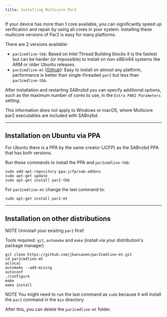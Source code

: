 ```yaml
---
title: Installing Multicore Par2
---
```


If your device has more than 1 core available, you can significantly speed up verification and repair by using all cores in your system.
Installing these multicore versions of Par2 is easy for many platforms.

There are 2 versions available:

- `par2cmdline-tbb`: Based on Intel Thread Building blocks it is the fastest but can be harder (or impossible) to install on non-x86/x64 systems like ARM or older Ubuntu releases.
- `par2cmdline-mt` ([Github](https://github.com/jkansanen/par2cmdline-mt)): Easy to install on almost any platform, performance is better than single-threaded `par2` but less than `par2cmdline-tbb`.

After installation and restarting SABnzbd you can specify additional options, such as the maximum number of cores to use, in the `Extra PAR2 Parameters` setting.

This information does not apply to Windows or macOS, where Multicore par2 executables are included with SABnzbd.


-------------------



## Installation on Ubuntu via PPA

For Ubuntu there is a PPA by the same creator (JCFP) as the SABnzbd PPA that has both versions.

Run these commands to install the PPA and `par2cmdline-tbb`:

```
sudo add-apt-repository ppa:jcfp/sab-addons
sudo apt-get update
sudo apt-get install par2-tbb
```

For `par2cmdline-mt` change the last command to:

```
sudo apt-get install par2-mt
```


-------------------



## Installation on other distributions

<span class="label label-warning">NOTE</span> Uninstall your existing `par2` first!

Tools required: `git`, `automake` and `make` (install via your distribution's package manager)

```
git clone https://github.com/jkansanen/par2cmdline-mt.git
cd par2cmdline-mt
aclocal
automake --add-mising
autoconf
./configure
make
make install
```
<span class="label label-warning">NOTE</span> You might need to run the last command as `sudo` because it will install the `par2` command in the `bin` directory.

After this, you can delete the `par2cmdline-mt` folder.
